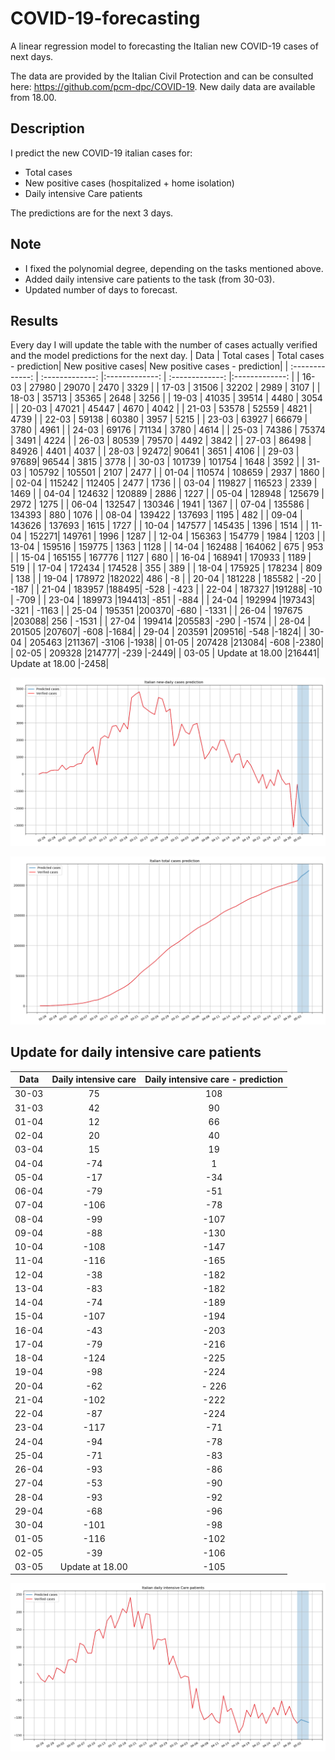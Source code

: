 # COVID-19-forecasting
A linear regression model to forecasting the Italian new COVID-19 cases of next days.

The data are provided by the Italian Civil Protection and can be consulted here: https://github.com/pcm-dpc/COVID-19.
New daily data are available from 18.00.

## Description
I predict the new COVID-19 italian cases for:
- Total cases
- New positive cases (hospitalized + home isolation)
- Daily intensive Care patients

The predictions are for the next 3 days.

## Note
- I fixed the polynomial degree, depending on the tasks mentioned above.
- Added daily intensive care patients to the task (from 30-03).
- Updated number of days to forecast.

## Results
Every day I will update the table with the number of cases actually verified and the model predictions for the next day.
| Data  | Total cases | Total cases - prediction| New positive cases| New positive cases - prediction|
| :-------------: | :-------------: |:-------------: | :-------------: |:-------------: |
| 16-03  | 27980 | 29070 | 2470  | 3329 |
| 17-03  | 31506	 | 32202 | 2989 | 3107 |
| 18-03  | 35713 | 35365 | 2648 | 3256 |
| 19-03  | 41035 | 39514 | 4480 | 3054 |
| 20-03  | 47021 | 45447 | 4670 | 4042 |
| 21-03  | 53578 | 52559 | 4821 | 4739 |
| 22-03  | 59138	 | 60380 | 3957 | 5215 |
| 23-03  | 63927 | 66679 | 3780	 | 4961 |
| 24-03  | 69176 | 71134 | 3780	 | 4614 |
| 25-03  | 74386 | 75374 | 3491	 | 4224 |
| 26-03  | 80539 | 79570 | 4492	 | 3842 |
| 27-03  | 86498 | 84926 | 4401	 | 4037 |
| 28-03  | 92472| 90641 | 3651	| 4106 |
| 29-03  | 97689| 96544 | 3815	| 3778 |
| 30-03  | 101739 | 101754 | 1648	 | 3592 |
| 31-03  | 105792 | 105501 | 2107	| 2477 |
| 01-04 | 110574 | 108659 | 2937	| 1860 |
| 02-04 | 115242 | 112405 | 2477	| 1736 |
| 03-04 | 119827 | 116523 | 2339	| 1469 |
| 04-04 | 124632 | 120889 | 2886	| 1227 |
| 05-04 | 128948 | 125679 | 2972	| 1275 |
| 06-04 | 132547	| 130346 | 1941	| 1367 |
| 07-04 | 135586 | 134393 | 880	| 1076 |
| 08-04 | 139422 | 137693 | 1195	| 482 |
| 09-04 | 143626 | 137693 | 1615	| 1727 |
| 10-04 | 147577 | 145435 | 1396	| 1514 |
| 11-04 | 152271| 149761 | 1996	| 1287 |
| 12-04 | 156363 | 154779 | 1984	| 1203 |
| 13-04 | 159516 | 159775 | 1363	| 1128 |
| 14-04 | 162488 | 164062 | 675	| 953 |
| 15-04 | 165155 | 167776 | 1127	| 680 |
| 16-04 | 168941 | 170933 | 1189	| 519 |
| 17-04 | 172434 | 174528 | 355	| 389 |
| 18-04 | 175925 | 178234 | 809	| 138 |
| 19-04 | 178972	|182022| 486	| -8 |
| 20-04 | 181228	| 185582 | -20	| -187 |
| 21-04 | 183957	|188495| -528	| -423 |
| 22-04 | 187327	|191288| -10	| -709 |
| 23-04 | 189973	|194413| -851	| -884 |
| 24-04 | 192994	|197343| -321	| -1163 |
| 25-04 | 195351	|200370| -680	| -1331 |
| 26-04 | 197675	|203088| 256	| -1531 |
| 27-04 | 199414	|205583| -290	| -1574 |
| 28-04 | 201505	|207607| -608	|-1684|
| 29-04 | 203591	|209516| -548	|-1824|
| 30-04 | 205463	|211367| -3106	|-1938|
| 01-05 | 207428	|213084| -608	|-2380|
| 02-05 | 209328	|214777| -239	|-2449|
| 03-05 | Update at 18.00	|216441| Update at 18.00	|-2458|



![Italian daily cases](https://github.com/AlessandroMinervini/COVID-19-forecasting/blob/master/img/Italiannew-dailycasesprediction.png)

![Italian new-daily cases](https://github.com/AlessandroMinervini/COVID-19-forecasting/blob/master/img/Italiantotalcasesprediction.png)

## Update for daily intensive care patients
| Data  | Daily intensive care | Daily intensive care - prediction| 
| :-------------: | :-------------: |:-------------: |
| 30-03  | 75 | 108 |
| 31-03  | 42 | 90 |
| 01-04  | 12| 66 |
| 02-04  | 20 | 40 |
| 03-04  | 15 | 19 |
| 04-04  | -74 | 1 |
| 05-04  | -17 | -34 |
| 06-04  | -79 | -51 |
| 07-04  | -106 | -78 |
| 08-04  | -99 | -107 |
| 09-04  | -88 | -130 |
| 10-04  | -108 | -147 |
| 11-04  | -116 | -165 |
| 12-04  | -38 | -182 |
| 13-04  | -83| -182 |
| 14-04  | -74 | -189 |
| 15-04  | -107 | -194 |
| 16-04  | -43 | -203 |
| 17-04  | -79 | -216 |
| 18-04  | -124 | -225 |
| 19-04  | -98 | -224 |
| 20-04  | -62 | - 226 |
| 21-04  | -102| -222 |
| 22-04  | -87| -224 |
| 23-04  | -117| -71 |
| 24-04  | -94| -78 |
| 25-04  | -71| -83 |
| 26-04  | -93| -86 |
| 27-04  | -53| -90 |
| 28-04  | -93| -92 |
| 29-04  | -68| -96 |
| 30-04  | -101| -98 |
| 01-05  |-116| -102 |
| 02-05  | -39| -106 |
| 03-05  | Update at 18.00| -105 |




![Italian daily cases](https://github.com/AlessandroMinervini/COVID-19-forecasting/blob/master/img/ItaliandailyintensiveCarepatients.png)


